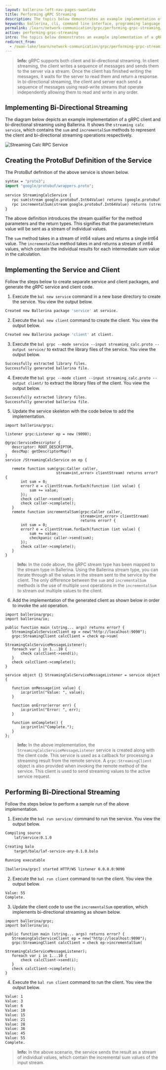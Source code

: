 ```yaml
---
layout: ballerina-left-nav-pages-swanlake
title: Performing gRPC Streaming
description: The topics below demonstrates an example implementation of a gRPC client and bi-directional streaming using Ballerina.
keywords: ballerina, cli, command line interface, programming language
permalink: /learn/network-communication/grpc/performing-grpc-streaming/
active: performing-grpc-streaming
intro: The topics below demonstrates an example implementation of a gRPC client and bi-directional streaming using Ballerina.
redirect_from:
  - /swan-lake/learn/network-communication/grpc/performing-grpc-streaming
---
```


>**Info:** gRPC supports both client and bi-directional streaming. In client streaming, the client writes a sequence of messages and sends them to the server via a stream. Once the client has finished writing the messages, it waits for the server to read them and return a response. In bi-directional streaming, the client and server each send a sequence of messages using read-write streams that operate independently allowing them to read and write in any order.


## Implementing Bi-Directional Streaming

The diagram below depicts an example implementation of a gRPC client and bi-directional streaming using Ballerina. It shows the `streaming calc service`, which contains the `sum` and `incrementalSum` methods to represent the client and bi-directional streaming operations respectively. 

![Streaming Calc RPC Service](/swan-lake/learn/images/grpc-streaming-service.png)


## Creating the ProtoBuf Definition of the Service

The ProtoBuf definition of the above service is shown below.

```proto
syntax = "proto3";
import "google/protobuf/wrappers.proto";
 
service StreamingCalcService {
   rpc sum(stream google.protobuf.Int64Value) returns (google.protobuf.Int64Value);
   rpc incrementalSum(stream google.protobuf.Int64Value) returns (stream google.protobuf.Int64Value);
}
```

The above definition introduces the stream qualifier for the method parameters and the return types. This signifies that the parameter/return value will be sent as a stream of individual values. 

The `sum` method takes in a stream of int64 values and returns a single int64 value. The `incrementalSum` method takes in and returns a stream of int64 values, which contain the individual results for each intermediate sum value in the calculation. 

## Implementing the Service and Client

Follow the steps below to create separate service and client packages, and generate the gRPC service and client code. 

1. Execute the `bal new service` command in a new base directory to create the service. You view the output below.

```bash
Created new Ballerina package 'service' at service.
```

2. Execute the `bal new client` command to create the client. You view the output below.

```bash
Created new Ballerina package 'client' at client.
```

3. Execute the `bal grpc --mode service --input streaming_calc.proto --output service/` to extract the library files of the service. You view the output below.

```bash
Successfully extracted library files.
Successfully generated ballerina file.
```

4. Execute the `bal grpc --mode client --input streaming_calc.proto --output client/` to extract the library files of the client. You view the output below.

```bash
Successfully extracted library files.
Successfully generated ballerina file.
```

5. Update the service skeleton with the code below to add the implementation. 

```bal
import ballerina/grpc;
 
listener grpc:Listener ep = new (9090);
 
@grpc:ServiceDescriptor {
   descriptor: ROOT_DESCRIPTOR,
   descMap: getDescriptorMap()
}
service /StreamingCalcService on ep {
 
   remote function sum(grpc:Caller caller,
                       stream<int,error> clientStream) returns error? {
       int sum = 0;
       error? e = clientStream.forEach(function (int value) {
           sum += value;
       });
       check caller->send(sum);
       check caller->complete();
   }
   remote function incrementalSum(grpc:Caller caller,
                                  stream<int,error> clientStream)
                                  returns error? {
       int sum = 0;
       error? e = clientStream.forEach(function (int value) {
           sum += value;
           checkpanic caller->send(sum);
       });
       check caller->complete();
   }
}
```

>**Info:** In the code above, the gRPC stream type has been mapped to the stream type in Ballerina. Using the Ballerina stream type, you can iterate through all the values in the stream sent to the service by the client. The only difference between the `sum` and `incrementalSum` methods is the use of multiple `send` operations in the `incrementalSum` to stream out multiple values to the client.

6. Add the implementation of the generated client as shown below in order to invoke the `add` operation. 

```ballerina
import ballerina/grpc;
import ballerina/io;
 
public function main (string... args) returns error? {
   StreamingCalcServiceClient ep = new("http://localhost:9090");
   grpc:StreamingClient calcClient = check ep->sum(
                                     StreamingCalcServiceMessageListener);
   foreach var i in 1...10 {
       check calcClient->send(i);
   }
   check calcClient->complete();
}
 
service object {} StreamingCalcServiceMessageListener = service object {
 
   function onMessage(int value) {
       io:println("Value: ", value);
   }
 
   function onError(error err) {
       io:println("Error: ", err);
   }
 
   function onComplete() {
       io:println("Complete.");
   }
};
```

>**Info:** In the above implementation, the `StreamingCalcServiceMessageListener` service is created along with the client code. This service is used as a callback for processing a streaming result from the remote service. A `grpc:StreamingClient` object is also provided when invoking the remote method of the service. This client is used to send streaming values to the active service request.

## Performing Bi-Directional Streaming

Follow the steps below to perform a sample run of the above implementation.

1. Execute the `bal run service/` command to run the service. You view the output below.

```bash
Compiling source
    laf/service:0.1.0

Creating balo
    target/balo/laf-service-any-0.1.0.balo

Running executable

[ballerina/grpc] started HTTP/WS listener 0.0.0.0:9090
```

2. Execute the `bal run client` command to run the client. You view the output below.

```bash
Value: 55
Complete.
```

3. Update the client code to use the `incrementalSum` operation, which implements bi-directional streaming as shown below. 

```ballerina
import ballerina/grpc;
import ballerina/io;
 
public function main (string... args) returns error? {
   StreamingCalcServiceClient ep = new("http://localhost:9090");
   grpc:StreamingClient calcClient = check ep->incrementalSum(
                                     StreamingCalcServiceMessageListener);
   foreach var i in 1...10 {
       check calcClient->send(i);
   }
   check calcClient->complete();
}
```

4. Execute the `bal run client` command to run the client. You view the output below.

```bash
Value: 1
Value: 3
Value: 6
Value: 10
Value: 15
Value: 21
Value: 28
Value: 36
Value: 45
Value: 55
Complete.
```

>**Info:** In the above scenario, the service sends the result as a stream of individual values, which contain the incremental sum values of the input stream. 

<style> #tree-expand-all, #tree-collapse-all, .cTocElements {display:none;} .cGitButtonContainer {padding-left: 40px;} </style>